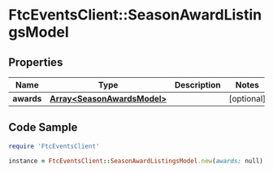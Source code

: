 # FtcEventsClient::SeasonAwardListingsModel

## Properties

Name | Type | Description | Notes
------------ | ------------- | ------------- | -------------
**awards** | [**Array&lt;SeasonAwardsModel&gt;**](SeasonAwardsModel.md) |  | [optional] 

## Code Sample

```ruby
require 'FtcEventsClient'

instance = FtcEventsClient::SeasonAwardListingsModel.new(awards: null)
```


